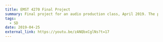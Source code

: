 ```yaml
---
title: EMST 4270 Final Project
summary: Final project for an audio production class, April 2019. The professor gave us this excerpt from Edith Piaf and Theo Sarapo’s song A quoi ça sert l’amour. All sound here was recorded and mixed by me, India Persaud, and Dom Ferrell. I enjoy the original song a lot, so I hope this little project is just as fun.
tags:
  - SD
date: 2019-04-25
external_link: https://youtu.be/zANQbxCglNs?t=17
---
```

